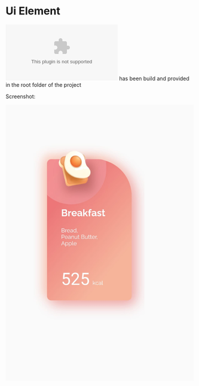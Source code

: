# Ui Element

![Apk](app-arm64-v8a-release.apk) has been build and provided in the root folder of the project

Screenshot: 

![Screenshot](screenshot.png)
